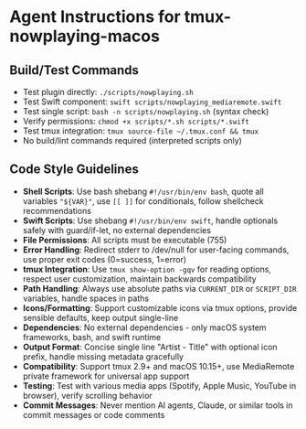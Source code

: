 # Agent Instructions for tmux-nowplaying-macos

## Build/Test Commands
- Test plugin directly: `./scripts/nowplaying.sh`
- Test Swift component: `swift scripts/nowplaying_mediaremote.swift`
- Test single script: `bash -n scripts/nowplaying.sh` (syntax check)
- Verify permissions: `chmod +x scripts/*.sh scripts/*.swift`
- Test tmux integration: `tmux source-file ~/.tmux.conf && tmux`
- No build/lint commands required (interpreted scripts only)

## Code Style Guidelines
- **Shell Scripts**: Use bash shebang `#!/usr/bin/env bash`, quote all variables `"${VAR}"`, use `[[ ]]` for conditionals, follow shellcheck recommendations
- **Swift Scripts**: Use shebang `#!/usr/bin/env swift`, handle optionals safely with guard/if-let, no external dependencies
- **File Permissions**: All scripts must be executable (755)
- **Error Handling**: Redirect stderr to /dev/null for user-facing commands, use proper exit codes (0=success, 1=error)
- **tmux Integration**: Use `tmux show-option -gqv` for reading options, respect user customization, maintain backwards compatibility
- **Path Handling**: Always use absolute paths via `CURRENT_DIR` or `SCRIPT_DIR` variables, handle spaces in paths
- **Icons/Formatting**: Support customizable icons via tmux options, provide sensible defaults, keep output single-line
- **Dependencies**: No external dependencies - only macOS system frameworks, bash, and swift runtime
- **Output Format**: Concise single line "Artist - Title" with optional icon prefix, handle missing metadata gracefully
- **Compatibility**: Support tmux 2.9+ and macOS 10.15+, use MediaRemote private framework for universal app support
- **Testing**: Test with various media apps (Spotify, Apple Music, YouTube in browser), verify scrolling behavior
- **Commit Messages**: Never mention AI agents, Claude, or similar tools in commit messages or code comments